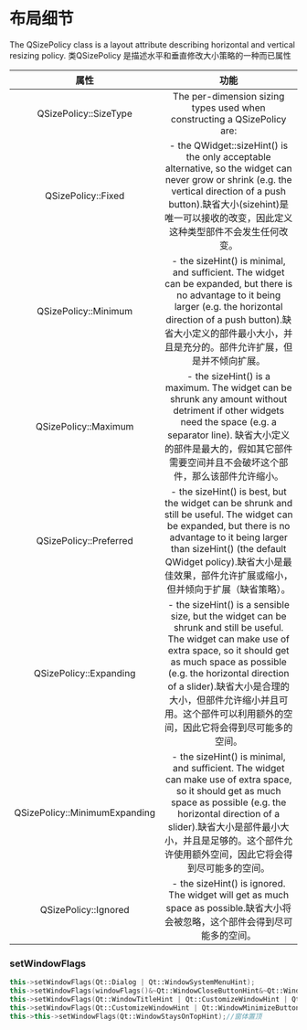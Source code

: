 # 布局细节

The QSizePolicy class is a layout attribute describing horizontal and vertical resizing policy.
类QSizePolicy 是描述水平和垂直修改大小策略的一种而已属性

|属性|功能|
:-:|:-:
QSizePolicy::SizeType|The per-dimension sizing types used when constructing a QSizePolicy are:
QSizePolicy::Fixed | - the QWidget::sizeHint() is the only acceptable alternative, so the widget can never grow or shrink (e.g. the vertical direction of a push button).缺省大小(sizehint)是唯一可以接收的改变，因此定义这种类型部件不会发生任何改变。
QSizePolicy::Minimum | - the sizeHint() is minimal, and sufficient. The widget can be expanded, but there is no advantage to it being larger (e.g. the horizontal direction of a push button).缺省大小定义的部件最小大小，并且是充分的。部件允许扩展，但是并不倾向扩展。
QSizePolicy::Maximum | - the sizeHint() is a maximum. The widget can be shrunk any amount without detriment if other widgets need the space (e.g. a separator line). 缺省大小定义的部件是最大的，假如其它部件需要空间并且不会破坏这个部件，那么该部件允许缩小。
QSizePolicy::Preferred |- the sizeHint() is best, but the widget can be shrunk and still be useful. The widget can be expanded, but there is no advantage to it being larger than sizeHint() (the default QWidget policy).缺省大小是最佳效果，部件允许扩展或缩小，但并倾向于扩展（缺省策略）。
QSizePolicy::Expanding | - the sizeHint() is a sensible size, but the widget can be shrunk and still be useful. The widget can make use of extra space, so it should get as much space as possible (e.g. the horizontal direction of a slider).缺省大小是合理的大小，但部件允许缩小并且可用。这个部件可以利用额外的空间，因此它将会得到尽可能多的空间。
QSizePolicy::MinimumExpanding | - the sizeHint() is minimal, and sufficient. The widget can make use of extra space, so it should get as much space as possible (e.g. the horizontal direction of a slider).缺省大小是部件最小大小，并且是足够的。这个部件允许使用额外空间，因此它将会得到尽可能多的空间。
QSizePolicy::Ignored | - the sizeHint() is ignored. The widget will get as much space as possible.缺省大小将会被忽略，这个部件会得到尽可能多的空间。

### setWindowFlags

```c++
this->setWindowFlags(Qt::Dialog | Qt::WindowSystemMenuHint);
this->setWindowFlags(windowFlags()&~Qt::WindowCloseButtonHint&~Qt::WindowContextHelpButtonHint);
this->setWindowFlags(Qt::WindowTitleHint | Qt::CustomizeWindowHint | Qt::WindowMinimizeButtonHint | Qt::WindowMaximizeButtonHint);
this->setWindowFlags(Qt::CustomizeWindowHint | Qt::WindowMinimizeButtonHint | Qt::WindowMaximizeButtonHint);
this->this->setWindowFlags(Qt::WindowStaysOnTopHint);//窗体置顶
```